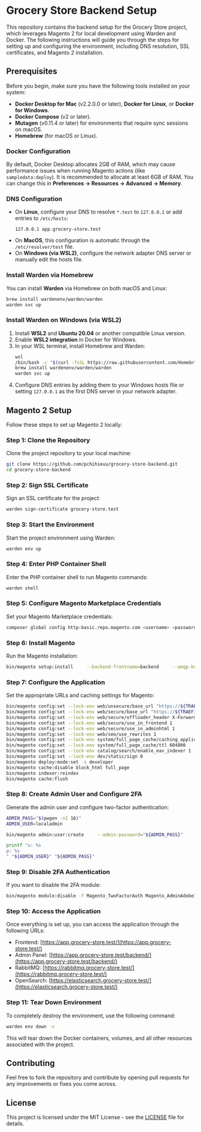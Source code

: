 # Grocery Store Backend Setup

This repository contains the backend setup for the Grocery Store project, which leverages Magento 2 for local development using Warden and Docker. The following instructions will guide you through the steps for setting up and configuring the environment, including DNS resolution, SSL certificates, and Magento 2 installation.

## Prerequisites

Before you begin, make sure you have the following tools installed on your system:

- **Docker Desktop for Mac** (v2.2.0.0 or later), **Docker for Linux**, or **Docker for Windows**.
- **Docker Compose** (v2 or later).
- **Mutagen** (v0.11.4 or later) for environments that require sync sessions on macOS.
- **Homebrew** (for macOS or Linux).

### Docker Configuration

By default, Docker Desktop allocates 2GB of RAM, which may cause performance issues when running Magento actions (like `sampledata:deploy`). It is recommended to allocate at least 6GB of RAM. You can change this in **Preferences -> Resources -> Advanced -> Memory**.

### DNS Configuration

- On **Linux**, configure your DNS to resolve `*.test` to `127.0.0.1` or add entries to `/etc/hosts`:
  ```
  127.0.0.1 app.grocery-store.test
  ```
- On **MacOS**, this configuration is automatic through the `/etc/resolver/test` file.
- On **Windows (via WSL2)**, configure the network adapter DNS server or manually edit the hosts file.

### Install Warden via Homebrew

You can install **Warden** via Homebrew on both macOS and Linux:
```bash
brew install wardenenv/warden/warden
warden svc up
```

### Install Warden on Windows (via WSL2)

1. Install **WSL2** and **Ubuntu 20.04** or another compatible Linux version.
2. Enable **WSL2 integration** in Docker for Windows.
3. In your WSL terminal, install Homebrew and Warden:
   ```bash
   wsl
   /bin/bash -c "$(curl -fsSL https://raw.githubusercontent.com/Homebrew/install/master/install.sh)"
   brew install wardenenv/warden/warden
   warden svc up
   ```
4. Configure DNS entries by adding them to your Windows hosts file or setting `127.0.0.1` as the first DNS server in your network adapter.

## Magento 2 Setup

Follow these steps to set up Magento 2 locally:

### Step 1: Clone the Repository

Clone the project repository to your local machine:
```bash
git clone https://github.com/pchihieuu/grocery-store-backend.git
cd grocery-store-backend
```

### Step 2: Sign SSL Certificate

Sign an SSL certificate for the project:
```bash
warden sign-certificate grocery-store.test
```

### Step 3: Start the Environment

Start the project environment using Warden:
```bash
warden env up
```

### Step 4: Enter PHP Container Shell

Enter the PHP container shell to run Magento commands:
```bash
warden shell
```

### Step 5: Configure Magento Marketplace Credentials

Set your Magento Marketplace credentials:
```bash
composer global config http-basic.repo.magento.com <username> <password>
```

### Step 6: Install Magento

Run the Magento installation:
```bash
bin/magento setup:install     --backend-frontname=backend     --amqp-host=rabbitmq     --amqp-port=5672     --amqp-user=guest     --amqp-password=guest     --db-host=db     --db-name=magento     --db-user=magento     --db-password=magento     --search-engine=opensearch     --opensearch-host=opensearch     --opensearch-port=9200     --opensearch-index-prefix=magento2     --opensearch-enable-auth=0     --opensearch-timeout=15     --http-cache-hosts=varnish:80     --session-save=redis     --session-save-redis-host=redis     --session-save-redis-port=6379     --session-save-redis-db=2     --session-save-redis-max-concurrency=20     --cache-backend=redis     --cache-backend-redis-server=redis     --cache-backend-redis-db=0     --cache-backend-redis-port=6379     --page-cache=redis     --page-cache-redis-server=redis     --page-cache-redis-db=1     --page-cache-redis-port=6379
```

### Step 7: Configure the Application

Set the appropriate URLs and caching settings for Magento:
```bash
bin/magento config:set --lock-env web/unsecure/base_url "https://${TRAEFIK_SUBDOMAIN}.${TRAEFIK_DOMAIN}/"
bin/magento config:set --lock-env web/secure/base_url "https://${TRAEFIK_SUBDOMAIN}.${TRAEFIK_DOMAIN}/"
bin/magento config:set --lock-env web/secure/offloader_header X-Forwarded-Proto
bin/magento config:set --lock-env web/secure/use_in_frontend 1
bin/magento config:set --lock-env web/secure/use_in_adminhtml 1
bin/magento config:set --lock-env web/seo/use_rewrites 1
bin/magento config:set --lock-env system/full_page_cache/caching_application 2
bin/magento config:set --lock-env system/full_page_cache/ttl 604800
bin/magento config:set --lock-env catalog/search/enable_eav_indexer 1
bin/magento config:set --lock-env dev/static/sign 0
bin/magento deploy:mode:set -s developer
bin/magento cache:disable block_html full_page
bin/magento indexer:reindex
bin/magento cache:flush
```

### Step 8: Create Admin User and Configure 2FA

Generate the admin user and configure two-factor authentication:
```bash
ADMIN_PASS="$(pwgen -n1 16)"
ADMIN_USER=localadmin

bin/magento admin:user:create     --admin-password="${ADMIN_PASS}"     --admin-user="${ADMIN_USER}"     --admin-firstname="Local"     --admin-lastname="Admin"     --admin-email="${ADMIN_USER}@example.com"

printf "u: %s
p: %s
" "${ADMIN_USER}" "${ADMIN_PASS}"
```

### Step 9: Disable 2FA Authentication

If you want to disable the 2FA module:
```bash
bin/magento module:disable -f Magento_TwoFactorAuth Magento_AdminAdobeImsTwoFactorAuth
```

### Step 10: Access the Application

Once everything is set up, you can access the application through the following URLs:
- Frontend: [https://app.grocery-store.test/](https://app.grocery-store.test/)
- Admin Panel: [https://app.grocery-store.test/backend/](https://app.grocery-store.test/backend/)
- RabbitMQ: [https://rabbitmq.grocery-store.test/](https://rabbitmq.grocery-store.test/)
- OpenSearch: [https://elasticsearch.grocery-store.test/](https://elasticsearch.grocery-store.test/)

### Step 11: Tear Down Environment

To completely destroy the environment, use the following command:
```bash
warden env down -v
```

This will tear down the Docker containers, volumes, and all other resources associated with the project.

## Contributing

Feel free to fork the repository and contribute by opening pull requests for any improvements or fixes you come across.

## License

This project is licensed under the MIT License - see the [LICENSE](LICENSE) file for details.





